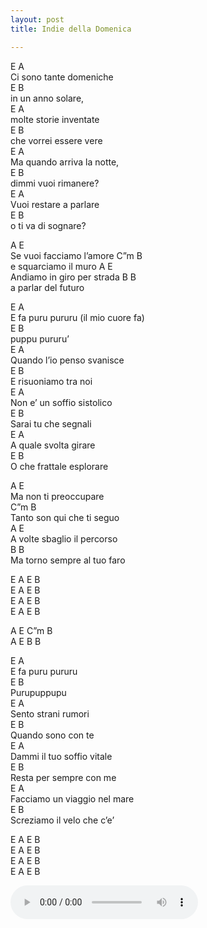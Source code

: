 ```yaml
---
layout: post
title: Indie della Domenica

---
```


E  A      
Ci sono tante domeniche   
E  B       
in un anno solare,  
E A   
molte storie inventate   
E B  
che vorrei essere vere  
E A   
Ma quando arriva la notte,   
E B  
dimmi vuoi rimanere?  
E A   
Vuoi restare a parlare   
E B  
o ti va di sognare?  

A E    
Se vuoi facciamo l’amore 
C”m B   
e squarciamo il muro
A E   
Andiamo in giro per strada 
B B   
a parlar del futuro

E A  
E fa puru pururu (il mio cuore fa)   
E B  
puppu pururu’  
E A   
Quando l’io penso svanisce  
E B  
E risuoniamo tra noi  
E A   
Non e’ un soffio sistolico   
E B  
Sarai tu che segnali  
E A   
A quale svolta girare  
E B  
O che frattale esplorare  

A E   
Ma non ti preoccupare  
C”m B  
Tanto son qui che ti seguo  
A E  
A volte sbaglio il percorso  
B B  
Ma torno sempre al tuo faro  

E A E B  
E A E B  
E A E B  
E A E B  

A E C”m B  
A E B B   

E A   
E fa puru pururu  
E B  
Purupuppupu  
E A   
Sento strani rumori  
E B  
Quando sono con te   
E A   
Dammi il tuo soffio vitale  
E B  
Resta per sempre con me  
E A   
Facciamo un viaggio nel mare  
E B   
Screziamo il velo che c’e’  

E A E B  
E A E B  
E A E B  
E A E B  


<audio controls>
  <source src="/assets/recs/purupururu.mp3" type="audio/mpeg">
Your browser does not support the audio element.
</audio>
